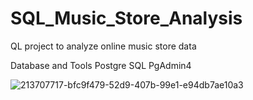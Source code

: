 # SQL_Music_Store_Analysis
QL project to analyze online music store data

Database and Tools
Postgre SQL
PgAdmin4

![213707717-bfc9f479-52d9-407b-99e1-e94db7ae10a3](https://github.com/user-attachments/assets/f465da9f-0987-4b89-9e15-ad39b186371c)
